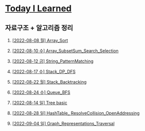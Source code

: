 # [Today I Learned](/../..)

## 자료구조 + 알고리즘 정리

1. [[2022-08-08 월] Array_Sort](./0808_Array_Sort.md)

2. [[2022-08-10 수] Array_SubsetSum_Search_Selection](./0810_Array_SubsetSum_Search_Selection.md)


3. [[2022-08-12 금] String_PatternMatching](./0812_String_PatternMatching.md)


4. [[2022-08-17 수] Stack_DP_DFS](./0817_Stack_DP_DFS.md)

5. [[2022-08-22 월] Stack_Backtracking](./Stack_Backtracking.md)


6. [[2022-08-24 수] Queue_BFS](./0824_Queue_BFS.md)


7. [[2022-08-14 일] Tree basic](https://github.com/kimsixsue/CS-Study/blob/master/kimsixsue/Tree.md)


8. [[2022-08-28 일] HashTable_ ResolveCollision_OpenAddressing](https://github.com/kimsixsue/CS-Study/blob/master/kimsixsue/Open_Addressing.md)


9. [[2022-09-04 일] Graph_Representations_Traversal](https://github.com/kimsixsue/CS-Study/blob/master/kimsixsue/Graph_Representations_Traversal.md)

